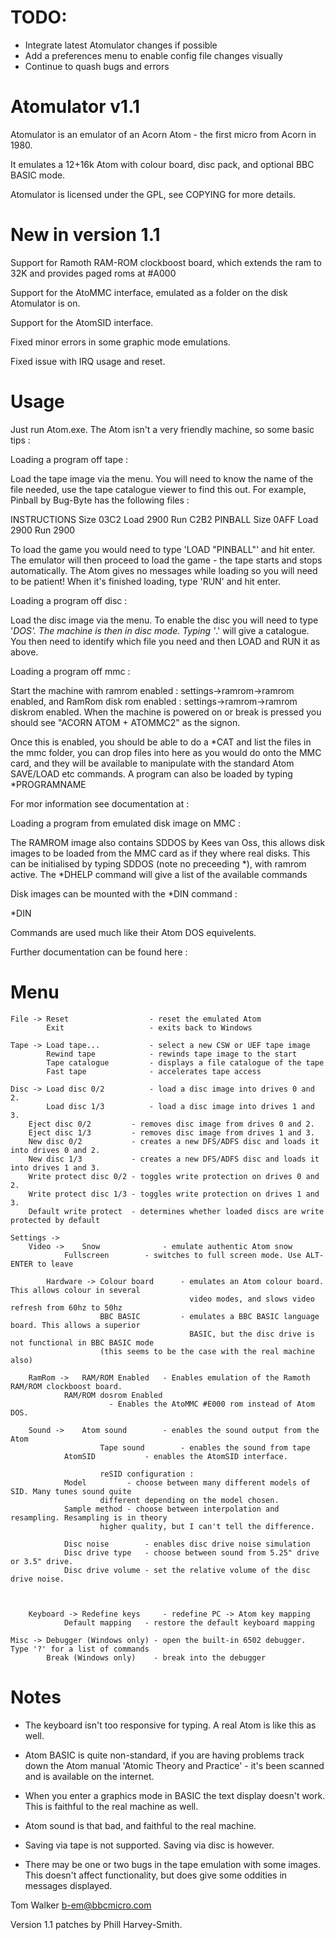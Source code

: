 # TODO:

- Integrate latest Atomulator changes if possible
- Add a preferences menu to enable config file changes visually
- Continue to quash bugs and errors

# Atomulator v1.1

Atomulator is an emulator of an Acorn Atom - the first micro from Acorn in 1980.

It emulates a 12+16k Atom with colour board, disc pack, and optional BBC BASIC mode.

Atomulator is licensed under the GPL, see COPYING for more details.

# New in version 1.1

Support for Ramoth RAM-ROM clockboost board, which extends the ram to 32K and 
provides paged roms at #A000

Support for the AtoMMC interface, emulated as a folder on the disk Atomulator is on.

Support for the AtomSID interface.

Fixed minor errors in some graphic mode emulations.

Fixed issue with IRQ usage and reset.

# Usage

Just run Atom.exe. The Atom isn't a very friendly machine, so some basic tips :


Loading a program off tape :

Load the tape image via the menu. You will need to know the name of the file needed, use
the tape catalogue viewer to find this out. For example, Pinball by Bug-Byte has the following
files :

INSTRUCTIONS  Size 03C2 Load 2900 Run C2B2
PINBALL       Size 0AFF Load 2900 Run 2900

To load the game you would need to type 'LOAD "PINBALL"' and hit enter. The emulator will then
proceed to load the game - the tape starts and stops automatically. The Atom gives no messages 
while loading so you will need to be patient! When it's finished loading, type 'RUN' and hit enter.


Loading a program off disc :

Load the disc image via the menu. To enable the disc you will need to type '*DOS'. The machine is
then in disc mode. Typing '*.' will give a catalogue. You then need to identify which file you need
and then LOAD and RUN it as above.

Loading a program off mmc :

Start the machine with ramrom enabled : settings->ramrom->ramrom enabled, and RamRom disk rom 
enabled : settings->ramrom->ramrom diskrom enabled. When the machine is powered on or break is 
pressed you should see "ACORN ATOM + ATOMMC2" as the signon.

Once this is enabled, you should be able to do a *CAT and list the files in the mmc folder, you
can drop files into here as you would do onto the MMC card, and they will be available to 
manipulate with the standard Atom SAVE/LOAD etc commands. A program can also be loaded by typing
*PROGRAMNAME

For mor information see documentation at :

Loading a program from emulated disk image on MMC :

The RAMROM image also contains SDDOS by Kees van Oss, this allows disk images to be loaded from 
the MMC card as if they where real disks. This can be initialised by typing SDDOS (note no 
preceeding *), with ramrom active. The *DHELP command will give a list of the available commands

Disk images can be mounted with the *DIN command :

*DIN <driveno> <imagename>

Commands are used much like their Atom DOS equivelents.

Further documentation can be found here :

# Menu
```
File -> Reset                  - reset the emulated Atom
        Exit                   - exits back to Windows

Tape -> Load tape...           - select a new CSW or UEF tape image
        Rewind tape            - rewinds tape image to the start
        Tape catalogue         - displays a file catalogue of the tape
        Fast tape              - accelerates tape access

Disc -> Load disc 0/2          - load a disc image into drives 0 and 2.
        Load disc 1/3          - load a disc image into drives 1 and 3.
	Eject disc 0/2         - removes disc image from drives 0 and 2.
	Eject disc 1/3         - removes disc image from drives 1 and 3.
	New disc 0/2   	       - creates a new DFS/ADFS disc and loads it into drives 0 and 2.
	New disc 1/3           - creates a new DFS/ADFS disc and loads it into drives 1 and 3.
	Write protect disc 0/2 - toggles write protection on drives 0 and 2.
	Write protect disc 1/3 - toggles write protection on drives 1 and 3.
	Default write protect  - determines whether loaded discs are write protected by default

Settings ->
	Video ->    Snow              - emulate authentic Atom snow
		    Fullscreen	      - switches to full screen mode. Use ALT-ENTER to leave

        Hardware -> Colour board      - emulates an Atom colour board. This allows colour in several 
                                        video modes, and slows video refresh from 60hz to 50hz
                    BBC BASIC         - emulates a BBC BASIC language board. This allows a superior
                                        BASIC, but the disc drive is not functional in BBC BASIC mode
					(this seems to be the case with the real machine also)
	
	RamRom ->   RAM/ROM Enabled   - Enables emulation of the Ramoth RAM/ROM clockboost board.
		    RAM/ROM dosrom Enabled			
				      - Enables the AtoMMC #E000 rom instead of Atom DOS.

	Sound ->    Atom sound        - enables the sound output from the Atom
                    Tape sound        - enables the sound from tape
		    AtomSID           - enables the AtomSID interface.

                    reSID configuration :
			Model 	      - choose between many different models of SID. Many tunes sound quite 
					different depending on the model chosen.
			Sample method - choose between interpolation and resampling. Resampling is in theory 
					higher quality, but I can't tell the difference.
                    
		    Disc noise        - enables disc drive noise simulation
  		    Disc drive type   - choose between sound from 5.25" drive or 3.5" drive.
		    Disc drive volume - set the relative volume of the disc drive noise.



	Keyboard -> Redefine keys     - redefine PC -> Atom key mapping
		    Default mapping   - restore the default keyboard mapping

Misc -> Debugger (Windows only) - open the built-in 6502 debugger. Type '?' for a list of commands
        Break (Windows only)    - break into the debugger
```

# Notes

- The keyboard isn't too responsive for typing. A real Atom is like this as well.

- Atom BASIC is quite non-standard, if you are having problems track down the Atom manual
  'Atomic Theory and Practice' - it's been scanned and is available on the internet.

- When you enter a graphics mode in BASIC the text display doesn't work. This is faithful to
  the real machine as well.

- Atom sound is that bad, and faithful to the real machine.

- Saving via tape is not supported. Saving via disc is however.

- There may be one or two bugs in the tape emulation with some images. This doesn't affect functionality,
  but does give some oddities in messages displayed.

Tom Walker
b-em@bbcmicro.com

Version 1.1 patches by Phill Harvey-Smith.
